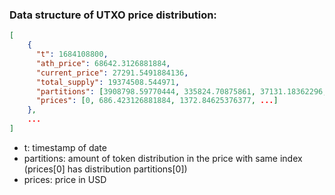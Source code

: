 ### Data structure of UTXO price distribution:

```json
[
    {
      "t": 1684108800,
      "ath_price": 68642.3126881884,
      "current_price": 27291.5491884136,
      "total_supply": 19374508.544971,
      "partitions": [3908798.59770444, 335824.70875861, 37131.18362296, ...],
      "prices": [0, 686.423126881884, 1372.84625376377, ...] 
    },
    ...
]
```

- t: timestamp of date
- partitions: amount of token distribution in the price with same index (prices[0] has distribution partitions[0])
- prices: price in USD